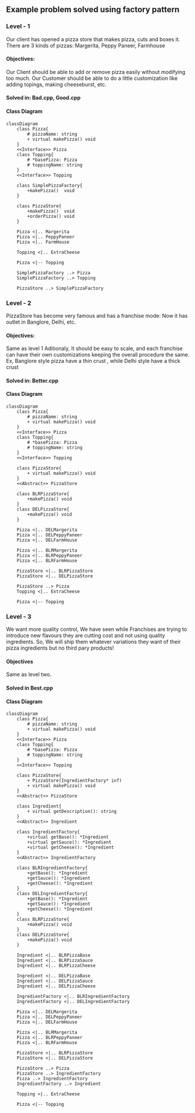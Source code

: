 ## Example problem solved using factory pattern
### Level - 1
Our client has opened a pizza store that makes pizza, cuts and boxes it.
There are 3 kinds of pizzas: Margerita, Peppy Paneer, Farmhouse
#### Objectives:
Our Client should be able to add or remove pizza easily without modifying too much.
Our Customer should be able to do a little customization like adding topings, making cheeseburst, etc.
#### Solved in: Bad.cpp, Good.cpp

#### Class Diagram
```mermaid
classDiagram
    class Pizza{
        # pizzaName: string
        + virtual makePizza() void
    }
    <<Interface>> Pizza
    class Topping{
        # *basePizza: Pizza
        # toppingName: string
    }
    <<Interface>> Topping

    class SimplePizzaFactory{
        +makePizza()  void
    }

    class PizzaStore{
        +makePizza()  void
        +orderPizza() void
    }

    Pizza <|.. Margerita
    Pizza <|.. PeppyPaneer
    Pizza <|.. FarmHouse

    Topping <|.. ExtraCheese

    Pizza <|-- Topping

    SimplePizzaFactory ..> Pizza
    SimplePizzaFactory ..> Topping

    PizzaStore ..> SimplePizzaFactory
```

### Level - 2
PizzaStore has become very famous and has a franchise mode:
Now it has outlet in Banglore, Delhi, etc.
#### Objectives:
Same as level 1
Aditionaly, It should be easy to scale, and each franchise can have their own customizations keeping the overall procedure the same.
Ex, Banglore style pizza have a thin crust , while Delhi style have a thick crust
#### Solved in: Better.cpp

#### Class Diagram
```mermaid
classDiagram
    class Pizza{
        # pizzaName: string
        + virtual makePizza() void
    }
    <<Interface>> Pizza
    class Topping{
        # *basePizza: Pizza
        # toppingName: string
    }
    <<Interface>> Topping

    class PizzaStore{
        + virtual makePizza() void
    }
    <<Abstract>> PizzaStore

    class BLRPizzaStore{
        +makePizza() void
    }
    class DELPizzaStore{
        +makePizza() void
    }

    Pizza <|.. DELMargerita
    Pizza <|.. DELPeppyPaneer
    Pizza <|.. DELFarmHouse

    Pizza <|.. BLRMargerita
    Pizza <|.. BLRPeppyPaneer
    Pizza <|.. BLRFarmHouse

    PizzaStore <|.. BLRPizzaStore
    PizzaStore <|.. DELPizzaStore

    PizzaStore ..> Pizza
    Topping <|.. ExtraCheese

    Pizza <|-- Topping
```

### Level - 3
We want more quality control, We have seen while Franchises are trying to introduce new flavours they are cutting cost and not using quality ingredients. So, We will ship them whatever variations they want of their pizza ingredients but no third pary products!

#### Objectives
Same as level two.
#### Solved in Best.cpp
#### Class Diagram
```mermaid
classDiagram
    class Pizza{
        # pizzaName: string
        + virtual makePizza() void
    }
    <<Interface>> Pizza
    class Topping{
        # *basePizza: Pizza
        # toppingName: string
    }
    <<Interface>> Topping

    class PizzaStore{
        + PizzaStore(IngredientFactory* inf)
        + virtual makePizza() void
    }
    <<Abstract>> PizzaStore

    class Ingredient{
        + virtual getDescription(): string
    }
    <<Abstract>> Ingredient

    class IngredientFactory{
        +virtual getBase(): *Ingredient
        +virtual getSauce(): *Ingredient
        +virtual getCheese(): *Ingredient
    }
    <<Abstract>> IngredientFactory

    class BLRIngredientFactory{
        +getBase(): *Ingredient
        +getSauce(): *Ingredient
        +getCheese(): *Ingredient
    }
    class DELIngredientFactory{
        +getBase(): *Ingredient
        +getSauce(): *Ingredient
        +getCheese(): *Ingredient
    }
    class BLRPizzaStore{
        +makePizza() void
    }
    class DELPizzaStore{
        +makePizza() void
    }

    Ingredient <|.. BLRPizzaBase
    Ingredient <|.. BLRPizzaSauce
    Ingredient <|.. BLRPizzaCheese

    Ingredient <|.. DELPizzaBase
    Ingredient <|.. DELPizzaSauce
    Ingredient <|.. DELPizzaCheese

    IngredientFactory <|.. BLRIngredientFactory
    IngredientFactory <|.. DELIngredientFactory

    Pizza <|.. DELMargerita
    Pizza <|.. DELPeppyPaneer
    Pizza <|.. DELFarmHouse

    Pizza <|.. BLRMargerita
    Pizza <|.. BLRPeppyPaneer
    Pizza <|.. BLRFarmHouse

    PizzaStore <|.. BLRPizzaStore
    PizzaStore <|.. DELPizzaStore

    PizzaStore ..> Pizza
    PizzaStore ..> IngredientFactory
    Pizza ..> IngredientFactory
    IngredientFactory ..> Ingredient

    Topping <|.. ExtraCheese

    Pizza <|-- Topping
```